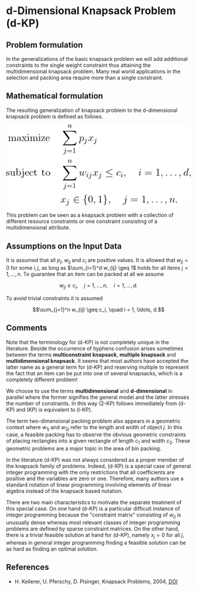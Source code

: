 # d-Dimensional Knapsack Problem (d-KP)


## Problem formulation

In the generalizations of the basic knapsack problem we will add additional constraints to the single weight constraint thus
attaining the multidimensional knapsack problem. Many real world applications
in the selection and packing area require more than a single constraint.


## Mathematical formulation

The resulting generalization of knapsack problem to the d-dimensional knapsack problem is defined as follows.

![Mathematical formulation](./problem.png)


This problem can be seen as a knapsack problem with a collection of different
resource constraints or one constraint consisting of a multidimensional attribute.


## Assumptions on the Input Data

It is assumed that all $p_j$, $w_{ij}$ and $c_i$ are positive values. It
is allowed that $w_{ij }= 0$ for some $i, j$, as long as $\sum_{i=1}^d w_{ij} \geq 1$ holds for all items
$j = 1,\ldots,n$. To guarantee that an item can be packed at all we assume
```math
w_{ij} \leq c_i, \quad j = 1,\ldots,n, \quad i = 1, \ldots, d.
```
To avoid trivial constraints it is assumed
```math
\sum_{j=1}^n w_{ij} \geq c_i, \quad i = 1, \ldots, d.
```


## Comments

Note that the terminology for (d-KP) is not completely unique in the literature.
Beside the occurrence of hyphens confusion arises sometimes between the terms
**multiconstraint knapsack**, **multiple knapsack** and **multidimensional knapsack**. It seems
that most authors have accepted the latter name as a general term for (d-KP) and
reserving multiple to represent the fact that an item can be put into one of several
knapsacks, which is a completely different problem!


We choose to use the terms **multidimensional** and **d-dimensional** in parallel where
the former signifies the general model and the latter stresses the number of constraints.
In this way (2-KP) follows immediately from (d-KP) and (KP) is equivalent to (l-KP).

The term two-dimensional packing problem also appears in a geometric context
where $w_{1j}$ and $w_{2j}$ refer to the length and width of object $j$. In this case, a feasible
packing has to observe the obvious geometric constraints of placing rectangles into
a given rectangle of length $c_1$ and width $c_2$. These geometric problems are a major
topic in the area of bin packing.

In the literature (d-KP) was not always considered as a proper member of the knapsack
family of problems. Indeed, (d-KP) is a special case of general integer programming
with the only restrictions that all coefficients are positive and the variables are zero
or one. Therefore, many authors use a standard notation of linear programming
involving elements of linear algebra instead of the knapsack based notation.

There are two main characteristics to motivate the separate treatment of this special
case. On one hand (d-KP) is a particular difficult instance of integer programming
because the "constraint matrix" consisting of $w_{ij}$ is unusually dense whereas most
relevant classes of integer programming problems are defined by sparse constraint
matrices. On the other hand, there is a trivial feasible solution at hand for (d-KP),
namely $x_j = 0$ for all $j$, whereas in general integer programming finding a feasible
solution can be as hard as finding an optimal solution.


## References
+  H. Kellerer, U. Pferschy, D. Pisinger, Knapsack Problems, 2004, [DOI](https://doi.org/10.1007/978-3-540-24777-7)
